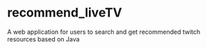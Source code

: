 # recommend_liveTV
A web application for users to search and get recommended twitch resources based on Java
